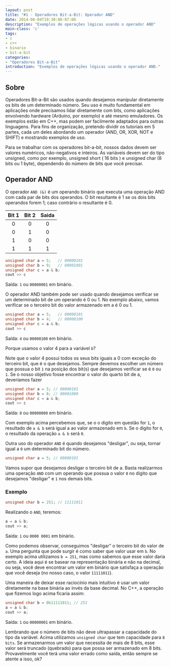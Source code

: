 ```yaml
---
layout: post
title: "#1 - Operadores Bit-a-Bit: Operador AND"
date: 2014-06-04T19:30:00-07:00
description: "Exemplos de operações lógicas usando o operador AND"
main-class: 'c'
tags:
- c
- c++
- binario
- bit-a-bit
categories:
- "Operadores Bit-a-Bit"
introduction: "Exemplos de operações lógicas usando o operador AND."
---
```


## Sobre

Operadores Bit-a-Bit  são usados quando desejamos manipular diretamente os bits de um determinado número. Seu uso é muito fundamental em aplicações onde precisamos lidar diretamente com bits, como aplicações envolvendo hardware (Arduino, por exemplo) e até mesmo emuladores. Os exemplos estão em C++, mas podem ser facilmente adaptados para outras linguagens. Para fins de organização, pretendo dividir os tutoriais em 5 partes, cada um deles abordando um operador (AND, OR, XOR, NOT e SHIFT) e mostrando exemplos de uso.

Para se trabalhar com os operadores bit-a-bit, nossos dados devem ser valores numéricos, não-negativos e inteiros. As variáveis devem ser do tipo unsigned, como por exemplo, unsigned short ( 16 bits ) e unsigned char (8 bits ou 1 byte), dependendo do número de bits que você precisar.

## Operador AND

O operador `AND (&)` é um operando binário que executa uma operação AND com cada par de bits dos operandos. O bit resultante é 1 se os dois bits operandos forem 1; caso contrário o resultante é 0.

Bit 1	|Bit 2|Saida
:---:|:-:|:--:
0|0|0
0|1|0
1|0|0
1|1|1

```cpp
unsigned char a = 5;   // 00000101
unsigned char b = 9;   // 00001001
unsigned char c = a & b;
cout >> c
```

Saída: `1` ou `00000001` em binário.

O operador AND também pode ser usado quando desejamos verificar se um determinado bit de um operando é 0 ou 1.  No exemplo abaixo, vamos verificar se o terceiro bit do valor armazenado em a é 0 ou 1.

```cpp
unsigned char a = 5;   // 00000101
unsigned char b = 4;   // 00000100
unsigned char c = a & b;
cout >> c
```
Saída: `4` ou `00000100` em binário.

Porque usamos o valor 4 para a variável `b`?

Note que o valor 4 possui todos os seus bits iguais a 0 com exceção do terceiro bit, que é o que desejamos. Sempre devemos escolher um número que possua o bit `1` na posição dos bit(s) que desejamos verificar se é `0` ou `1`. Se o nosso objetivo fosse encontrar o valor do quarto bit de a, deveríamos fazer

```cpp
unsigned char a = 5; // 00000101
unsigned char b = 8; // 00001000
unsigned char c = a & b;
cout >> c
```

Saída: `8` ou `00000000` em binário.

Com exemplo acima percebemos que, se o o digito em questão for `1`, o resultado de `a & b` será igual a ao valor armazenado em `b`. Se o digito for `0`, o resultado da operação `a & b` será `0`.

Outra uso do operador `AND` é quando desejamos "desligar", ou seja, tornar igual a `0` um determinado bit do número.

```cpp
unsigned char a = 5; // 00000101
```

Vamos supor que desejamos desligar o terceiro bit de a. Basta realizarmos uma operação `AND` com um operando que possua o valor `0` no digito que desejamos "desligar" e `1` nos demais bits.

### Exemplo

```cpp
unsigned char b = 251; // 11111011
```
Realizando o `AND`, teremos:

```cpp
a = a & b;
cout >> a;
```
Saida: `1` ou `0000 0001` em binário.

Como podemos observar, conseguimos "desligar" o terceiro bit do valor de `a`.
Uma pergunta que pode surgir é como saber que valor usar em `b`. No exemplo acima utilizamos `b = 251`, mas como sabemos que esse valor daria certo. A ideia aqui é se basear na representação binária e não na decimal, ou seja, você deve encontrar um valor em binário que satisfaça a operação que você deseja (no nosso caso, o valor `11111011`).

Uma maneira de deixar esse raciocínio mais intuitivo é usar um valor diretamente na base binária ao invés da base decimal. No C++, a operação que fizemos logo acima ficaria assim:

```cpp
unsigned char b = 0b11111011; // 251
a = a & b;
cout >> a;
```
Saida: `1` ou `00000001` em binário.

Lembrando que o número de bits não deve ultrapassar a capacidade do tipo da variável. Acima utilizamos `unsigned char` que tem capacidade para `8 bits`. Se armazenarmos um valor que necessita de mais de 8 bits, esse valor será truncado (quebrado) para que possa ser armazenado em 8 bits. Provavelmente você terá uma valor errado como saída, então sempre se atente a isso, ok?